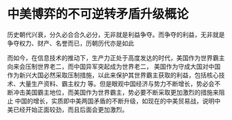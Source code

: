 # 中美博弈的不可逆转矛盾升级概论
历史朝代兴衰，分久必合合久必分，无非就是利益争夺。而争夺的利益，无非就是争夺权力、财产、名誉而已，历朝历代亦是如此

而如今，在信息技术的推动下，生产力正处于高度发达的时代，美国作为世界霸主向来会压制世界老二，而中国异军突起成为世界老二，
美国作为守成大国对中国作为新兴大国必然采取压制措施，以此来保护其世界霸主获取的利益，包括核心技术、大量生产资料、霸主权力
等。但是眼观中国经济与势力不断增长，势必会不断冲击美国霸主地位，而美国作为世界霸主，势必要不断采取更加激烈的措施来阻止
中国的增长，实质即中美两国矛盾的不断升级，如现在的中美贸易战，说明中美已经开始正面较劲，而且后面会更加激烈。